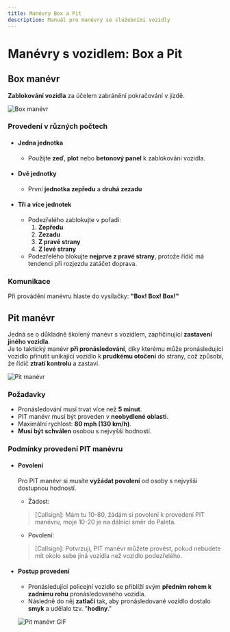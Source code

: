 ```yaml
---
title: Manévry Box a Pit
description: Manuál pro manévry se služebními vozidly
---
```

<script setup>
  const gAds = import.meta.env.VITE_GADS;
</script>

# Manévry s vozidlem: Box a Pit

## Box manévr

**Zablokování vozidla** za účelem zabránění pokračování v jízdě.

![Box manévr](/media/assets/traffic/box.png)

### Provedení v různých počtech

- #### Jedna jednotka

  - Použijte **zeď**, **plot** nebo **betonový panel** k zablokování vozidla.

- #### Dvě jednotky

  - První **jednotka zepředu** a **druhá zezadu**

- #### Tři a více jednotek

  - Podezřelého zablokujte v pořadí:
    1. **Zepředu**
    2. **Zezadu**
    3. **Z pravé strany**
    4. **Z levé strany**
  - Podezřelého blokujte **nejprve z pravé strany**, protože řidič má tendenci při rozjezdu zatáčet doprava.

### Komunikace

Při provádění manévru hlaste do vysílačky: **"Box! Box! Box!"**

## Pit manévr

Jedná se o důkladně školený manévr s vozidlem, zapříčinující **zastavení jiného vozidla**.  
Je to taktický manévr **při pronásledování**, díky kterému může pronásledující vozidlo přinutit unikající vozidlo k **prudkému otočení** do strany, což způsobí, že řidič **ztratí kontrolu** a zastaví.

![Pit manévr](/media/assets/traffic/pit.png)

### Požadavky

- Pronásledování musí trvat více než **5 minut**.
- PIT manévr musí být proveden v **neobydlené oblasti**.
- Maximální rychlost: **80 mph (130 km/h)**.
- **Musí být schválen** osobou s nejvyšší hodností.

### Podmínky provedení PIT manévru

- #### Povolení

  Pro PIT manévr si musíte **vyžádat povolení** od osoby s nejvyšší dostupnou hodností.
  - Žádost:
  > [Callsign]: Mám tu 10-80, žádám si povolení k provedení PIT manévru, moje 10-20 je na dálnici směr do Paleta.
  - Povolení:
  > [Callsign]: Potvrzuji, PIT manévr můžete provést, pokud nebudete mít okolo sebe jiná vozidla než vozidlo podezřelého.

- #### Postup provedení

  - Pronásledující policejní vozidlo se přiblíží svým **předním rohem k zadnímu rohu** pronásledovaného vozidla.
  - Následně do něj **zatlačí** tak, aby pronásledované vozidlo dostalo **smyk** a udělalo tzv. "**hodiny**."

  ![Pit manévr GIF](/media/assets/traffic/pit.gif)
